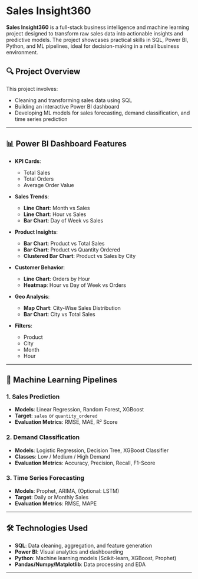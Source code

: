 # Sales Insight360

**Sales Insight360** is a full-stack business intelligence and machine learning project designed to transform raw sales data into actionable insights and predictive models. The project showcases practical skills in SQL, Power BI, Python, and ML pipelines, ideal for decision-making in a retail business environment.

## 🔍 Project Overview

This project involves:
- Cleaning and transforming sales data using SQL
- Building an interactive Power BI dashboard
- Developing ML models for sales forecasting, demand classification, and time series prediction

---

## 📊 Power BI Dashboard Features

- **KPI Cards**: 
  - Total Sales
  - Total Orders
  - Average Order Value
  
- **Sales Trends**: 
  - **Line Chart**: Month vs Sales
  - **Line Chart**: Hour vs Sales
  - **Bar Chart**: Day of Week vs Sales

- **Product Insights**: 
  - **Bar Chart**: Product vs Total Sales
  - **Bar Chart**: Product vs Quantity Ordered
  - **Clustered Bar Chart**: Product vs Sales by City

- **Customer Behavior**: 
  - **Line Chart**: Orders by Hour
  - **Heatmap**: Hour vs Day of Week vs Orders

- **Geo Analysis**: 
  - **Map Chart**: City-Wise Sales Distribution
  - **Bar Chart**: City vs Total Sales

- **Filters**: 
  - Product
  - City
  - Month
  - Hour

---

## 🤖 Machine Learning Pipelines

### 1. **Sales Prediction**
- **Models**: Linear Regression, Random Forest, XGBoost  
- **Target**: `sales` or `quantity_ordered`  
- **Evaluation Metrics**: RMSE, MAE, R² Score

### 2. **Demand Classification**
- **Models**: Logistic Regression, Decision Tree, XGBoost Classifier  
- **Classes**: Low / Medium / High Demand  
- **Evaluation Metrics**: Accuracy, Precision, Recall, F1-Score

### 3. **Time Series Forecasting**
- **Models**: Prophet, ARIMA, (Optional: LSTM)  
- **Target**: Daily or Monthly Sales  
- **Evaluation Metrics**: RMSE, MAPE

---

## 🛠 Technologies Used

- **SQL**: Data cleaning, aggregation, and feature generation  
- **Power BI**: Visual analytics and dashboarding  
- **Python**: Machine learning models (Scikit-learn, XGBoost, Prophet)  
- **Pandas/Numpy/Matplotlib**: Data processing and EDA  

---

